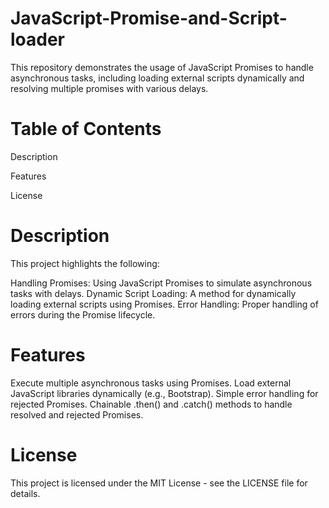 # JavaScript-Promise-and-Script-loader
This repository demonstrates the usage of JavaScript Promises to handle asynchronous tasks, including loading external scripts dynamically and resolving multiple promises with various delays.

# Table of Contents
Description

Features

License

# Description
This project highlights the following:

Handling Promises: Using JavaScript Promises to simulate asynchronous tasks with delays.
Dynamic Script Loading: A method for dynamically loading external scripts using Promises.
Error Handling: Proper handling of errors during the Promise lifecycle.

# Features
Execute multiple asynchronous tasks using Promises.
Load external JavaScript libraries dynamically (e.g., Bootstrap).
Simple error handling for rejected Promises.
Chainable .then() and .catch() methods to handle resolved and rejected Promises.

# License
This project is licensed under the MIT License - see the LICENSE file for details.

